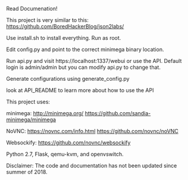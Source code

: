 Read Documenation!

This project is very similar to this: https://github.com/BoredHackerBlog/json2labs/

Use install.sh to install everything. Run as root.

Edit config.py and point to the correct minimega binary location.

Run api.py and visit https://localhost:1337/webui or use the API. Default login is admin/admin but you can modify api.py to change that.

Generate configurations using generate_config.py

look at API_README to learn more about how to use the API

This project uses:

minimega: http://minimega.org/ https://github.com/sandia-minimega/minimega

NoVNC: https://novnc.com/info.html https://github.com/novnc/noVNC

Websockify: https://github.com/novnc/websockify

Python 2.7, Flask, qemu-kvm, and openvswitch.

Disclaimer: The code and documentation has not been updated since summer of 2018.